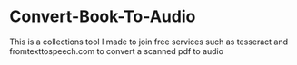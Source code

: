 # Convert-Book-To-Audio
This is a collections tool I made to join free services such as tesseract and fromtexttospeech.com to convert a scanned pdf to audio
